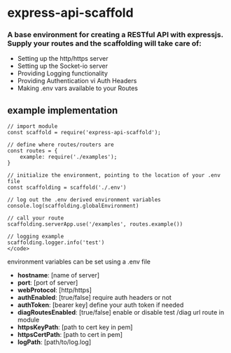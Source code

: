 # express-api-scaffold
### A base environment for creating a RESTful API with expressjs. Supply your routes and the scaffolding will take care of:

 - Setting up the http/https server
 - Setting up the Socket-io server
 - Providing Logging functionality
 - Providing Authentication vi Auth Headers
 - Making .env vars available to your Routes

## example implementation

```
// import module
const scaffold = require('express-api-scaffold');

// define where routes/routers are
const routes = {
    example: require('./examples');
}

// initialize the environment, pointing to the location of your .env file
const scaffolding = scaffold('./.env')

// log out the .env derived environment variables
console.log(scaffolding.globalEnvironment)

// call your route
scaffolding.serverApp.use('/examples', routes.example())

// logging example
scaffolding.logger.info('test')
</code>
```
environment variables can be set using a .env file
- **hostname**: [name of server]
- **port**: [port of server]
- **webProtocol**: [http/https]
- **authEnabled**: [true/false] require auth headers or not
- **authToken**: [bearer key] define your auth token if needed
- **diagRoutesEnabled**: [true/false] enable or disable test /diag url route in module
- **httpsKeyPath**: [path to cert key in pem]
- **httpsCertPath**: [path to cert in pem]
- **logPath**: [path/to/log.log]
